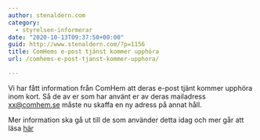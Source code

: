```yaml
---
author: stenaldern.com
category:
  - styrelsen-informerar
date: "2020-10-13T09:37:50+00:00"
guid: http://www.stenaldern.com/?p=1156
title: ComHems e-post tjänst kommer upphöra
url: /comhems-e-post-tjanst-kommer-upphora/

---
```

Vi har fått information från ComHem att deras e-post tjänt kommer upphöra inom kort. Så de av er som har använt er av deras mailadress xx@comhem.se måste nu skaffa en ny adress på annat håll.

Mer information ska gå ut till de som använder detta idag och mer går att läsa [här](http://web.archive.org/web/20210413075311/https://www.comhem.se/fastighetsagare/stanga-epost)
